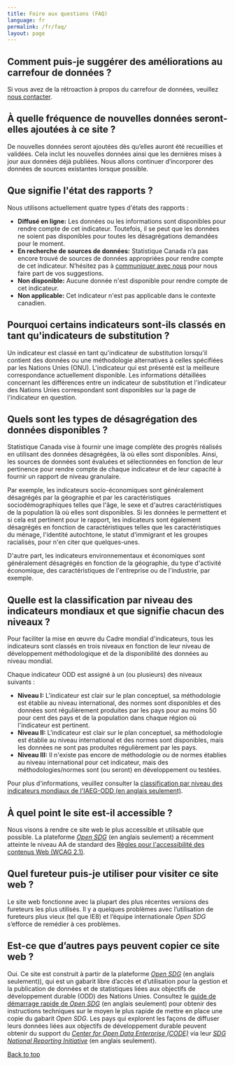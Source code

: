 ```yaml
---
title: Foire aux questions (FAQ)
language: fr
permalink: /fr/faq/
layout: page
---
```


## Comment puis-je suggérer des améliorations au carrefour de données ?

Si vous avez de la rétroaction à propos du carrefour de données, veuillez <a href="mailto:statcan.sdg-odd.statcan@statcan.gc.ca">nous contacter</a>.


## À quelle fréquence de nouvelles données seront-elles ajoutées à ce site ?

De nouvelles données seront ajoutées dès qu’elles auront été recueillies et validées. Cela inclut les nouvelles données ainsi que les dernières mises à jour aux données déjà publiées. Nous allons continuer d’incorporer des données de sources existantes lorsque possible.


## Que signifie l'état des rapports ?

Nous utilisons actuellement quatre types d'états des rapports : 

* **Diffusé en ligne:** Les données ou les informations sont disponibles pour rendre compte de cet indicateur. Toutefois, il se peut que les données ne soient pas disponibles pour toutes les désagrégations demandées pour le moment.
* **En recherche de sources de données:** Statistique Canada n’a pas encore trouvé de sources de données appropriées pour rendre compte de cet indicateur. N’hésitez pas à [communiquer avec nous](mailto:statcan.sdg-odd.statcan@statcan.gc.ca) pour nous faire part de vos suggestions.
* **Non disponible:** Aucune donnée n'est disponible pour rendre compte de cet indicateur.
* **Non applicable:** Cet indicateur n'est pas applicable dans le contexte canadien.


## Pourquoi certains indicateurs sont-ils classés en tant qu'indicateurs de substitution ?

Un indicateur est classé en tant qu'indicateur de substitution lorsqu'il contient des données ou une méthodologie alternatives à celles spécifiées par les Nations Unies (ONU). L'indicateur qui est présenté est la meilleure correspondance actuellement disponible. Les informations détaillées concernant les différences entre un indicateur de substitution et l'indicateur des Nations Unies correspondant sont disponibles sur la page de l'indicateur en question.


## Quels sont les types de désagrégation des données disponibles ?

Statistique Canada vise à fournir une image complète des progrès réalisés en utilisant des données désagrégées, là où elles sont disponibles. Ainsi, les sources de données sont évaluées et sélectionnées en fonction de leur pertinence pour rendre compte de chaque indicateur et de leur capacité à fournir un rapport de niveau granulaire.

Par exemple, les indicateurs socio-économiques sont généralement désagrégés par la géographie et par les caractéristiques sociodémographiques telles que l'âge, le sexe et d'autres caractéristiques de la population là où elles sont disponibles. Si les données le permettent et si cela est pertinent pour le rapport, les indicateurs sont également désagrégés en fonction de caractéristiques telles que les caractéristiques du ménage, l'identité autochtone, le statut d'immigrant et les groupes racialisés, pour n'en citer que quelques-unes.

D'autre part, les indicateurs environnementaux et économiques sont généralement désagrégés en fonction de la géographie, du type d'activité économique, des caractéristiques de l'entreprise ou de l'industrie, par exemple.


## Quelle est la classification par niveau des indicateurs mondiaux et que signifie chacun des niveaux ?

Pour faciliter la mise en œuvre du Cadre mondial d'indicateurs, tous les indicateurs sont classés en trois niveaux en fonction de leur niveau de développement méthodologique et de la disponibilité des données au niveau mondial.

Chaque indicateur ODD est assigné à un (ou plusieurs) des niveaux suivants :

* **Niveau I:** L'indicateur est clair sur le plan conceptuel, sa méthodologie est établie au niveau international, des normes sont disponibles et des données sont régulièrement produites par les pays pour au moins 50 pour cent des pays et de la population dans chaque région où l'indicateur est pertinent.
* **Niveau II:** L'indicateur est clair sur le plan conceptuel, sa méthodologie est établie au niveau international et des normes sont disponibles, mais les données ne sont pas produites régulièrement par les pays.
* **Niveau III:** Il n'existe pas encore de méthodologie ou de normes établies au niveau international pour cet indicateur, mais des méthodologies/normes sont (ou seront) en développement ou testées.

Pour plus d'informations, veuillez consulter la [classification par niveau des indicateurs mondiaux de l'IAEG-ODD (en anglais seulement)](https://unstats.un.org/sdgs/iaeg-sdgs/tier-classification/).

## À quel point le site est-il accessible ?

Nous visons à rendre ce site web le plus accessible et utilisable que possible. La plateforme <a href="https://open-sdg.org/"><em>Open SDG</em></a> (en anglais seulement) a récemment atteinte le niveau AA de standard des [Règles pour l'accessibilité des contenus Web (WCAG 2.1)](https://www.w3.org/WAI/standards-guidelines/wcag/fr).


## Quel fureteur puis-je utiliser pour visiter ce site web ?

Le site web fonctionne avec la plupart des plus récentes versions des fureteurs les plus utilisés. Il y a quelques problèmes avec l’utilisation de fureteurs plus vieux (tel que IE8) et l’équipe internationale <em>Open SDG</em> s’efforce de remédier à ces problèmes.


## Est-ce que d’autres pays peuvent copier ce site web ?

Oui. Ce site est construit à partir de la plateforme <a href="https://open-sdg.org/"><em>Open SDG</em></a> (en anglais seulement)), qui est un gabarit libre d’accès et d’utilisation pour la gestion et la publication de données et de statistiques liées aux objectifs de développement durable (ODD) des Nations Unies. Consultez le <a href="https://open-sdg.readthedocs.io/en/latest/quick-start/">guide de démarrage rapide de <em>Open SDG</em></a> (en anglais seulement) pour obtenir des instructions techniques sur le moyen le plus rapide de mettre en place une copie du gabarit <em>Open SDG</em>. Les pays qui explorent les façons de diffuser leurs données liées aux objectifs de développement durable peuvent obtenir du support du <em>[Center for Open Data Enterprise (CODE)](http://www.opendataenterprise.org/)</em> via leur <em>[SDG National Reporting Initiative](https://www.sdgreporting.org/)</em> (en anglais seulement).

[Back to top](#top)
